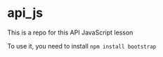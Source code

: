 # api_js
This is a repo for this API JavaScript lesson


To use it, you need to install `npm install bootstrap`